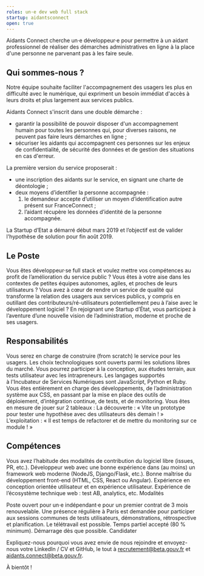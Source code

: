 ```yaml
---
roles: un·e dev web full stack
startup: aidantsconnect
open: true
---
```


Aidants Connect cherche un·e développeur·e pour permettre à un aidant professionnel de réaliser des démarches administratives en ligne à la place d'une personne ne parvenant pas à les faire seule.

<!--more-->

## Qui sommes-nous ?

Notre équipe souhaite faciliter l'accompagnement des usagers les plus en difficulté avec le numérique, qui expriment un besoin immédiat d'accès à leurs droits et plus largement aux services publics.

Aidants Connect s'inscrit dans une double démarche :

- garantir la possibilité de pouvoir disposer d'un accompagnement humain pour toutes les personnes qui, pour diverses raisons, ne peuvent pas faire leurs démarches en ligne ;
- sécuriser les aidants qui accompagnent ces personnes sur les enjeux de confidentialité, de sécurité des données et de gestion des situations en cas d'erreur.

La première version du service proposerait :

- une inscription des aidants sur le service, en signant une charte de déontologie ;
- deux moyens d’identifier la personne accompagnée :
  1. le demandeur accepte d’utiliser un moyen d’identification autre présent sur FranceConnect ;
  2. l’aidant récupère les données d’identité de la personne accompagnée.

La Startup d’Etat a démarré début mars 2019 et l’objectif est de valider l'hypothèse de solution pour fin août 2019.

## Le Poste

Vous êtes développeur·se full stack et voulez mettre vos compétences au profit de l’amélioration du service public ?
Vous êtes à votre aise dans les contextes de petites équipes autonomes, agiles, et proches de leurs utilisateurs ?
Vous avez à cœur de rendre un service de qualité qui transforme la relation des usagers aux services publics, y compris en outillant des contributeurs/ré-utilisateurs potentiellement peu à l’aise avec le développement logiciel ?
En rejoignant une Startup d’État, vous participez à l’aventure d’une nouvelle vision de l’administration, moderne et proche de ses usagers.

## Responsabilités

Vous serez en charge de construire (from scratch) le service pour les usagers. Les choix technologiques sont ouverts parmi les solutions libres du marché.
Vous pourrez participer à la conception, aux études terrain, aux tests utilisateur avec les intrapreneurs.
Les langages supportés à l'Incubateur de Services Numériques sont JavaScript, Python et Ruby.
Vous êtes entièrement en charge des développements, de l’administration système aux CSS, en passant par la mise en place des outils de déploiement, d’intégration continue, de tests, et de monitoring.
Vous êtes en mesure de jouer sur 2 tableaux :
La découverte : « Vite un prototype pour tester une hypothèse avec des utilisateurs dès demain ! »
L’exploitation : « Il est temps de refactorer et de mettre du monitoring sur ce module ! »

## Compétences

Vous avez l’habitude des modalités de contribution du logiciel libre (issues, PR, etc.). Développeur web avec une bonne expérience dans (au moins) un framework web moderne (NodeJS, Django/Flask, etc.). Bonne maîtrise du développement front-end (HTML, CSS, React ou Angular). Expérience en conception orientée utilisateur et en expérience utilisateur. Expérience de l’écosystème technique web : test AB, analytics, etc.
Modalités

Poste ouvert pour un·e indépendant·e pour un premier contrat de 3 mois renouvelable. Une présence régulière à Paris est demandée pour participer aux sessions communes de tests utilisateurs, démonstrations, rétrospective et planification. Le télétravail est possible. Temps partiel accepté (80 % minimum). Démarrage dès que possible.
Candidater

Expliquez-nous pourquoi vous avez envie de nous rejoindre et envoyez-nous votre LinkedIn / CV et GitHub, le tout à [recrutement@beta.gouv.fr](mailto:recrutement@beta.gouv.fr) et [aidants.connect@beta.gouv.fr](mailto:aidants.connect@beta.gouv.fr).

À bientôt !
